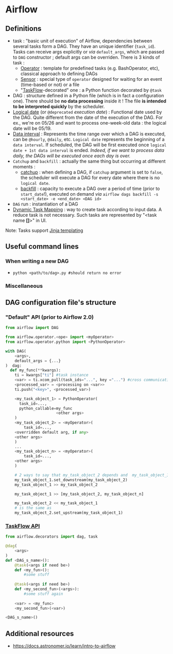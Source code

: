 # Airflow

## Definitions
- task : "basic unit of execution" of Airflow, dependencies between several tasks form a DAG. They have an unique identifier (`task_id`). Tasks can receive args explicitly or _via_ `default_args`, which are passed to `DAG` constructor ; default args can be overriden. There is 3 kinds of task :
  - [Operator](https://airflow.apache.org/docs/apache-airflow/stable/core-concepts/operators.html) : template for predefined tasks (e.g. BashOperator, etc), classical approach to defining DAGs
  - [Sensor](https://airflow.apache.org/docs/apache-airflow/stable/core-concepts/sensors.html) : special type of ``operator`` designed for waiting for an event (time-based or not) or a file
  - "[TaskFlow](https://airflow.apache.org/docs/apache-airflow/stable/tutorial/taskflow.html)-decorated" one : a Python function decorated by `@task`
- DAG : structure defined in a Python file (which is in fact a configuration one). There should be **no data processing** inside it ! The file **is intended to be interpreted quickly** by the scheduler.
- [Logical date](https://airflow.apache.org/docs/apache-airflow/stable/core-concepts/dags.html#concepts-dag-run) (or `@deprecated` *execution date*) : Functional date used by the DAG. Quite different from the date of the execution of the DAG. For ex., we're on 05/26 and want to process one-week-old data : the logical date will be 05/19.
- [Data interval](https://airflow.apache.org/docs/apache-airflow/stable/core-concepts/dag-run.html#data-interval) : Represents the time range over which a DAG is executed, can be `@hourly`, `@daily`, etc. ``Logical date`` represents the beginning of a `data interval`. If scheduled, the DAG will be first executed once `logical date + 1st data interval` is ended. *Indeed, if we want to process data daily, the DAGs will be executed once each day is over.*
- `Catchup` and `backfill` : actually the same thing but occurring at different moments :
  - [catchup](https://airflow.apache.org/docs/apache-airflow/stable/core-concepts/dag-run.html#catchup) : when defining a DAG, if `catchup` argument is set to `false`, the scheduler will execute a DAG for every date where there is no `logical date`.
  - [backfill](https://airflow.apache.org/docs/apache-airflow/stable/core-concepts/dag-run.html#backfill) : capacity to execute a DAG over a period of time (prior to `start_date`!), executed on demand *via* `airflow dags backfill -s <start_date> -e <end_date> <DAG id>`
- `DAG` run : instantiation of a DAG
- [Dynamic Task Mapping](https://airflow.apache.org/docs/apache-airflow/stable/authoring-and-scheduling/dynamic-task-mapping.html) : way to create task according to input data. A reduce task is not necessary. Such tasks are represented by "<task name **[]**>" in UI.

Note: Tasks support [Jinja templating](https://jinja.palletsprojects.com/en/3.0.x/)

## Useful command lines
### When writing a new DAG
- ``python <path/to/dag>.py #should return no error`` 

### Miscellaneous

## DAG configuration file's structure
### "Default" API (prior to Airflow 2.0)
````python
from airflow import DAG

from airflow.operator.<ope> import <myOperator>
from airflow.operator.python import <PythonOperator>

with DAG(
    <args>,
    default_args = {...}
)  dag:
  def my_func(**kwargs):
    ti = kwargs["ti"] #task instance
    <var> = ti.xcom_pull(task_ids="...", key ="...") #cross communication enables tasks communication
    <processed_var> = <processing on <var>>
    ti.push("<key>", <processed_var>)

    <my_task_object_1> = PythonOperator(
      task_id=...,
      python_callable=my_func
                      <other args>
    )
    <my_task_object_2> = <myOperator>(
        task_id=...,
    <overridden default arg, if any>
    <other args>
    )
    ...
    <my_task_object_n> = <myOperator>(
        task_id=...,
    <other args>
    )

    # 2 ways to say that my_task_object_2 depends and  my_task_object_1
    my_task_object_1.set_downstream(my_task_object_2)
    my_task_object_1 >> my_task_object_2

    my_task_object_1 >> [my_task_object_2, my_task_object_n]

    my_task_object_2 << my_task_object_1
    # is the same as
    my_task_object_2.set_upstream(my_task_object_1)
````
### [TaskFlow API](https://airflow.apache.org/docs/apache-airflow/stable/tutorial/taskflow.html) 
````python
from airflow.decorators import dag, task

@dag(
    <args>
)
def <DAG_s_name>():
    @task(<args if need be>)
    def <my_fun>():
        #some stuff
    
    @task(<args if need be>)
    def <my_second_fun>(<args>):
        #some stuff again
        
    <var> = <my_func>
    <my_second_fun>(<var>)

<DAG_s_name>()
````


## Additional resources
- https://docs.astronomer.io/learn/intro-to-airflow